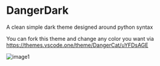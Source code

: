 # DangerDark

A clean simple dark theme designed around python syntax

You can fork this theme and change any color you want via
https://themes.vscode.one/theme/DangerCat/uYFDsAGE

![image1](https://i.imgur.com/JvnInru.png)

